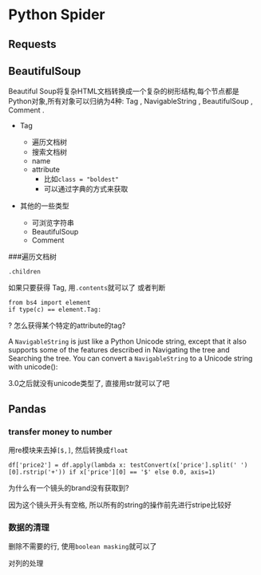 # Python Spider

## Requests

## BeautifulSoup

Beautiful Soup将复杂HTML文档转换成一个复杂的树形结构,每个节点都是Python对象,所有对象可以归纳为4种: Tag , NavigableString , BeautifulSoup , Comment .

- Tag
    - 遍历文档树
    - 搜索文档树
    - name
    - attribute
        - 比如`class = "boldest"`
        - 可以通过字典的方式来获取

- 其他的一些类型
    - 可浏览字符串
    - BeautifulSoup
    - Comment

###遍历文档树

`.children`

如果只要获得 Tag, 用`.contents`就可以了
或者判断

    from bs4 import element
    if type(c) == element.Tag:

? 怎么获得某个特定的attribute的tag?

A `NavigableString` is just like a Python Unicode string, except that it also supports some of the features described in Navigating the tree and Searching the tree. You can convert a `NavigableString` to a Unicode string with unicode():

3.0之后就没有unicode类型了, 直接用str就可以了吧

## Pandas

### transfer money to number
用re模块来去掉`[$,]`, 然后转换成`float`

    df['price2'] = df.apply(lambda x: testConvert(x['price'].split(' ')[0].rstrip('+')) if x['price'][0] == '$' else 0.0, axis=1)

为什么有一个镜头的brand没有获取到?

因为这个镜头开头有空格, 所以所有的string的操作前先进行stripe比较好

### 数据的清理

删除不需要的行, 使用`boolean masking`就可以了

对列的处理



